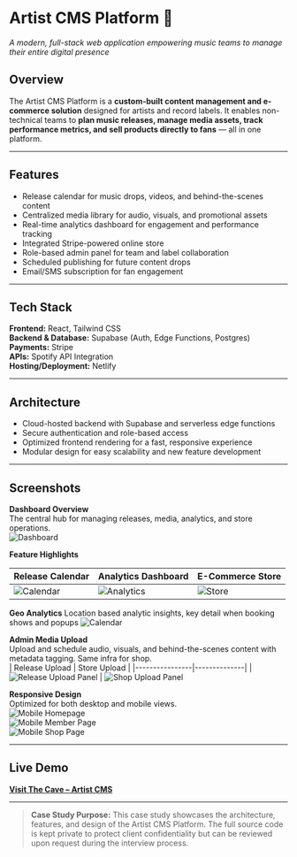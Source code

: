 # **Artist CMS Platform** 🎵  
*A modern, full-stack web application empowering music teams to manage their entire digital presence*  

## **Overview**  
The Artist CMS Platform is a **custom-built content management and e-commerce solution** designed for artists and record labels. It enables non-technical teams to **plan music releases, manage media assets, track performance metrics, and sell products directly to fans** — all in one platform.  

---

## **Features**  
- Release calendar for music drops, videos, and behind-the-scenes content  
- Centralized media library for audio, visuals, and promotional assets  
- Real-time analytics dashboard for engagement and performance tracking  
- Integrated Stripe-powered online store  
- Role-based admin panel for team and label collaboration  
- Scheduled publishing for future content drops  
- Email/SMS subscription for fan engagement  

---

## **Tech Stack**  
**Frontend:** React, Tailwind CSS  
**Backend & Database:** Supabase (Auth, Edge Functions, Postgres)  
**Payments:** Stripe  
**APIs:** Spotify API Integration  
**Hosting/Deployment:** Netlify  

---

## **Architecture**  
- Cloud-hosted backend with Supabase and serverless edge functions  
- Secure authentication and role-based access  
- Optimized frontend rendering for a fast, responsive experience  
- Modular design for easy scalability and new feature development  

---

## **Screenshots**  

**Dashboard Overview**  
The central hub for managing releases, media, analytics, and store operations.  
![Dashboard](assets/campaign.png)  

**Feature Highlights**  

| Release Calendar | Analytics Dashboard | E-Commerce Store |
|------------------|---------------------|------------------|
| ![Calendar](assets/release.png) | ![Analytics](assets/analytics.png) | ![Store](assets/shop_user.png) |


**Geo Analytics** 
Location based analytic insights, key detail when booking shows and popups
![Calendar](assets/geo-analytics.png)

**Admin Media Upload**  
Upload and schedule audio, visuals, and behind-the-scenes content with metadata tagging. Same infra for shop.  
| Release Upload | Store Upload | 
|----------------|--------------|
| ![Release Upload Panel](assets/release-upload.png) | ![Shop Upload Panel](assets/shop.png)

**Responsive Design**  
Optimized for both desktop and mobile views.  
![Mobile Homepage](assets/mobile_home.png)  
![Mobile Member Page](assets/mobile_member.png)  
![Mobile Shop Page](assets/mobile_shop.png)  

---

## **Live Demo**  
[**Visit The Cave – Artist CMS**](https://enterthecave.netlify.app)  

---

> **Case Study Purpose:** This case study showcases the architecture, features, and design of the Artist CMS Platform. The full source code is kept private to protect client confidentiality but can be reviewed upon request during the interview process.
